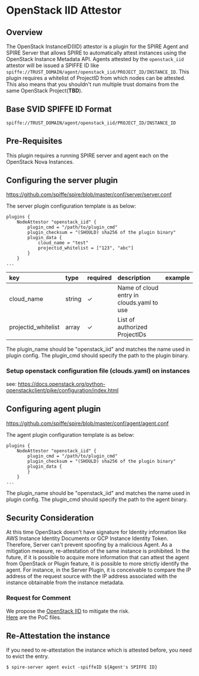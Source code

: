 # OpenStack IID Attestor

## Overview

The OpenStack InstanceID(IID) attestor is a plugin for the SPIRE Agent and SPIRE Server that allows SPIRE to automatically attest instances using the OpenStack Instance Metadata API. Agents attested by the `openstack_iid` attestor will be issued a SPIFFE ID like `spiffe://TRUST_DOMAIN/agent/openstack_iid/PROJECT_ID/INSTANCE_ID`. This plugin requires a whitelist of ProjectID from which nodes can be attested. This also means that you shouldn't run multiple trust domains from the same OpenStack Project(**TBD**).

## Base SVID SPIFFE ID Format

```
spiffe://TRUST_DOMAIN/agent/openstack_iid/PROJECT_ID/INSTANCE_ID
```

## Pre-Requisites

This plugin requires a running SPIRE server and agent each on the OpenStack Nova Instances.

## Configuring the server plugin

https://github.com/spiffe/spire/blob/master/conf/server/server.conf

The server plugin configuration template is as below:

```hcl
plugins {
    NodeAttestor "openstack_iid" {
        plugin_cmd = "/path/to/plugin_cmd"
        plugin_checksum = "(SHOULD) sha256 of the plugin binary"
        plugin_data {
            cloud_name = "test"
            projectid_whitelist = ["123", "abc"]
        }
    }
...
```

| key | type | required | description | example |
|:----|:-----|:---------|:------------|:--------|
| cloud_name | string | ✓ | Name of cloud entry in clouds.yaml to use |  |
| projectid_whitelist | array | ✓ | List of authorized ProjectIDs | |

The plugin_name should be "openstack_iid" and matches the name used in plugin config. The plugin_cmd should specify the path to the plugin binary.

### Setup openstack configuration file (clouds.yaml) on instances

see: https://docs.openstack.org/python-openstackclient/pike/configuration/index.html

## Configuring agent plugin

https://github.com/spiffe/spire/blob/master/conf/agent/agent.conf

The agent plugin configuration template is as below:

```hcl
plugins {
    NodeAttestor "openstack_iid" {
        plugin_cmd = "/path/to/plugin_cmd"
        plugin_checksum = "(SHOULD) sha256 of the plugin binary"
        plugin_data {
        }
    }
...
```

The plugin_name should be "openstack_iid" and matches the name used in plugin config. The plugin_cmd should specify the path to the agent binary.

## Security Consideration

At this time OpenStack doesn't have signature for Identity information like AWS Instance Identity Documents or GCP Instance Identity Token. Therefore, Server can't prevent spoofing by a malicious Agent.
As a mitigation measure, re-attestation of the same instance is prohibited.
In the future, if it is possible to acquire more information that can attest the agent from OpenStack or Plugin feature, it is possible to more strictly identify the agent.
For instance, in the Server Plugin, it is conceivable to compare the IP address of the request source with the IP address associated with the instance obtainable from the instance metadata.

### Request for Comment
We propose the [OpenStack IID](https://docs.google.com/document/d/1HkK3Q74yYiqckBMI-h9FrZdlWEkrY5R4uHbXRqSRlW8) to mitigate the risk.  
[Here](https://github.com/zlabjp/spire-openstack-plugin/tree/poc-dynamic-json) are the PoC files.

## Re-Attestation the instance
If you need to re-attestation the instance which is attested before, you need to evict the entry.

```
$ spire-server agent evict -spiffeID ${Agent's SPIFFE ID}
```
